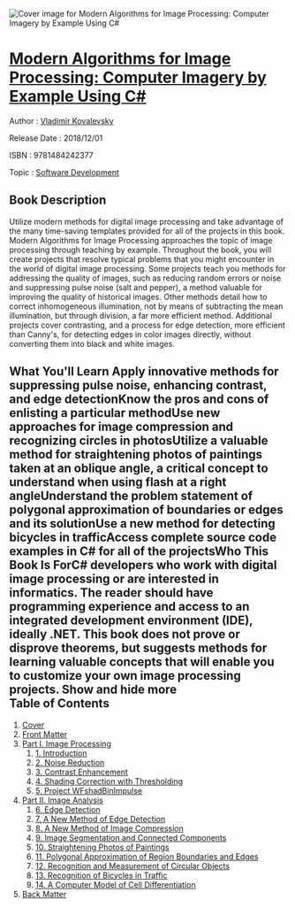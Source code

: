 ![Cover image for Modern Algorithms for Image Processing: Computer Imagery by Example Using C#](https://imgdetail.ebookreading.net/cover/cover/software_development/EB9781484242377.jpg)

[Modern Algorithms for Image Processing: Computer Imagery by Example Using C#](https://ebookreading.net/view/book/Modern+Algorithms+for+Image+Processing%3A+Computer+Imagery+by+Example+Using+C%23-EB9781484242377_1.html "Modern Algorithms for Image Processing: Computer Imagery by Example Using C#")
====================================================================================================================

Author : [Vladimir Kovalevsky](https://ebookreading.net/search/author/Vladimir+Kovalevsky)

Release Date : 2018/12/01

ISBN : 9781484242377

Topic : [Software Development](https://ebookreading.net/search/category/software-development)

Book Description
-----------------

 Utilize modern methods for digital image processing and take advantage of the many time-saving templates provided for all of the projects in this book.
Modern Algorithms for Image Processing approaches the topic of image processing through teaching by example. Throughout the book, you will create projects that resolve typical problems that you might encounter in the world of digital image processing. Some projects teach you methods for addressing the quality of images, such as reducing random errors or noise and suppressing pulse noise (salt and pepper), a method valuable for improving the quality of historical images. Other methods detail how to correct inhomogeneous illumination, not by means of subtracting the mean illumination, but through division, a far more efficient method. Additional projects cover contrasting, and a process for edge detection, more efficient than Canny's, for detecting edges in color images directly, without converting them into black and white images.

What You'll Learn
Apply innovative methods for suppressing pulse noise, enhancing contrast, and edge detectionKnow the pros and cons of enlisting a particular methodUse new approaches for image compression and recognizing circles in photosUtilize a valuable method for straightening photos of paintings taken at an oblique angle, a critical concept to understand when using flash at a right angleUnderstand the problem statement of polygonal approximation of boundaries or edges and its solutionUse a new method for detecting bicycles in trafficAccess complete source code examples in C# for all of the projectsWho This Book Is ForC# developers who work with digital image processing or are interested in informatics. The reader should have programming experience and access to an integrated development environment (IDE), ideally .NET.
This book does not prove or disprove theorems, but suggests methods for learning valuable concepts that will enable you to customize your own image processing projects.
        Show and hide more                
Table of Contents
-----------------

1. [Cover](https://ebookreading.net/view/book/Modern+Algorithms+for+Image+Processing%3A+Computer+Imagery+by+Example+Using+C%23-EB9781484242377_1.html)
1. [Front Matter](https://ebookreading.net/view/book/Modern+Algorithms+for+Image+Processing%3A+Computer+Imagery+by+Example+Using+C%23-EB9781484242377_2.html)
1. [Part I. Image Processing](https://ebookreading.net/view/book/Modern+Algorithms+for+Image+Processing%3A+Computer+Imagery+by+Example+Using+C%23-EB9781484242377_3.html)
    1. [1. Introduction](https://ebookreading.net/view/book/Modern+Algorithms+for+Image+Processing%3A+Computer+Imagery+by+Example+Using+C%23-EB9781484242377_4.html)
    1. [2. Noise Reduction](https://ebookreading.net/view/book/Modern+Algorithms+for+Image+Processing%3A+Computer+Imagery+by+Example+Using+C%23-EB9781484242377_5.html)
    1. [3. Contrast Enhancement](https://ebookreading.net/view/book/Modern+Algorithms+for+Image+Processing%3A+Computer+Imagery+by+Example+Using+C%23-EB9781484242377_6.html)
    1. [4. Shading Correction with Thresholding](https://ebookreading.net/view/book/Modern+Algorithms+for+Image+Processing%3A+Computer+Imagery+by+Example+Using+C%23-EB9781484242377_7.html)
    1. [5. Project WFshadBinImpulse](https://ebookreading.net/view/book/Modern+Algorithms+for+Image+Processing%3A+Computer+Imagery+by+Example+Using+C%23-EB9781484242377_8.html)
1. [Part II. Image Analysis](https://ebookreading.net/view/book/Modern+Algorithms+for+Image+Processing%3A+Computer+Imagery+by+Example+Using+C%23-EB9781484242377_9.html)
    1. [6. Edge Detection](https://ebookreading.net/view/book/Modern+Algorithms+for+Image+Processing%3A+Computer+Imagery+by+Example+Using+C%23-EB9781484242377_10.html)
    1. [7. A New Method of Edge Detection](https://ebookreading.net/view/book/Modern+Algorithms+for+Image+Processing%3A+Computer+Imagery+by+Example+Using+C%23-EB9781484242377_11.html)
    1. [8. A New Method of Image Compression](https://ebookreading.net/view/book/Modern+Algorithms+for+Image+Processing%3A+Computer+Imagery+by+Example+Using+C%23-EB9781484242377_12.html)
    1. [9. Image Segmentation and Connected Components](https://ebookreading.net/view/book/Modern+Algorithms+for+Image+Processing%3A+Computer+Imagery+by+Example+Using+C%23-EB9781484242377_13.html)
    1. [10. Straightening Photos of Paintings](https://ebookreading.net/view/book/Modern+Algorithms+for+Image+Processing%3A+Computer+Imagery+by+Example+Using+C%23-EB9781484242377_14.html)
    1. [11. Polygonal Approximation of Region Boundaries and Edges](https://ebookreading.net/view/book/Modern+Algorithms+for+Image+Processing%3A+Computer+Imagery+by+Example+Using+C%23-EB9781484242377_15.html)
    1. [12. Recognition and Measurement of Circular Objects](https://ebookreading.net/view/book/Modern+Algorithms+for+Image+Processing%3A+Computer+Imagery+by+Example+Using+C%23-EB9781484242377_16.html)
    1. [13. Recognition of Bicycles in Traffic](https://ebookreading.net/view/book/Modern+Algorithms+for+Image+Processing%3A+Computer+Imagery+by+Example+Using+C%23-EB9781484242377_17.html)
    1. [14. A Computer Model of Cell Differentiation](https://ebookreading.net/view/book/Modern+Algorithms+for+Image+Processing%3A+Computer+Imagery+by+Example+Using+C%23-EB9781484242377_18.html)
1. [Back Matter](https://ebookreading.net/view/book/Modern+Algorithms+for+Image+Processing%3A+Computer+Imagery+by+Example+Using+C%23-EB9781484242377_19.html)
